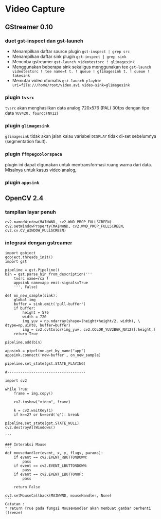 # Video Capture

## GStreamer 0.10

### duet ****gst-inspect**** dan ****gst-launch****
+ Menampilkan daftar source plugin `gst-inspect | grep src`
+ Menampilkan daftar sink plugin `gst-inspect | grep sink`
+ Mencoba gstreamer `gst-launch videotestsrc ! glimagesink`
+ Menggunakan beberapa sink sekaligus menggunakan tee `gst-launch videotestsrc ! tee name=t t. ! queue ! glimagesink t. ! queue ! fakesink`
+ Memutar video otomatis `gst-launch playbin uri=file:///home/root/video.avi video-sink=glimagesink`

### plugin `tvsrc`
`tvsrc` akan menghasilkan data analog 720x576 (PAL) 30fps dengan tipe data `YUV420, fourcc(NV12)`

### plugin `glimagesink`
`glimagesink` tidak akan jalan kalau variabel `DISPLAY` tidak di-set sebelumnya (segmentation fault).

### plugin `ffmpegcolorspace`
plugin ini dapat digunakan untuk mentransformasi ruang warna dari data. 
Misalnya untuk kasus video analog, 

### plugin `appsink`

## OpenCV 2.4 

### tampilan layar penuh

```
cv2.namedWindow(MAINWND, cv2.WND_PROP_FULLSCREEN)          
cv2.setWindowProperty(MAINWND, cv2.WND_PROP_FULLSCREEN, 
cv2.cv.CV_WINDOW_FULLSCREEN)
```

### integrasi dengan gstreamer
````
import gobject
gobject.threads_init()
import gst

pipeline = gst.Pipeline()
bin = gst.parse_bin_from_description('''
	tvsrc name=rca !
	appsink name=app emit-signals=True
	''', False)

def on_new_sample(sink):
    global img
    buffer = sink.emit('pull-buffer')
    if buffer:
	    height = 576
	    width = 720
        img_yuv = np.ndarray(shape=(height+height/2, width), \
dtype=np.uint8, buffer=buffer)
        img = cv2.cvtColor(img_yuv, cv2.COLOR_YUV2BGR_NV12)[:height,]
    return True

pipeline.add(bin)

appsink = pipeline.get_by_name("app")
appsink.connect('new-buffer', on_new_sample) 

pipeline.set_state(gst.STATE_PLAYING)

#------------------------------------

import cv2

while True:
    frame = img.copy()
    
    cv2.imshow("video", frame)

    k = cv2.waitKey(1)
    if k==27 or k==ord('q'): break

pipeline.set_state(gst.STATE_NULL)
cv2.destroyAllWindows()

```

### Interaksi Mouse
```
def mouseHandler(event, x, y, flags, params):
    if event == cv2.EVENT_RBUTTONDOWN:
        pass
    if event == cv2.EVENT_LBUTTONDOWN:
        pass
    if event == cv2.EVENT_LBUTTONUP:
        pass
        
    return False
    
cv2.setMouseCallback(MAINWND, mouseHandler, None)
```
Catatan : 
* return True pada fungsi MouseHandler akan membuat gambar berhenti (freeze)
